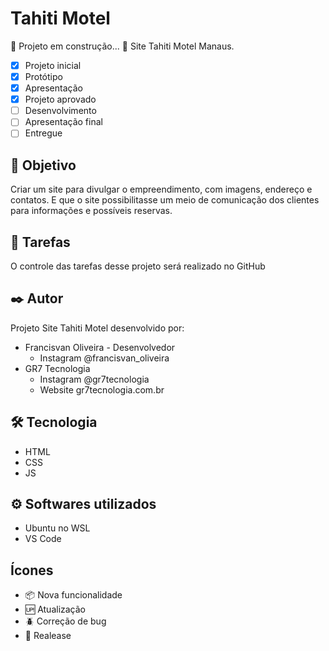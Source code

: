 # Tahiti Motel

:construction: Projeto em construção... :construction:
Site Tahiti Motel Manaus.

- [x] Projeto inicial
- [x] Protótipo
- [x] Apresentação
- [x] Projeto aprovado
- [ ] Desenvolvimento
- [ ] Apresentação final
- [ ] Entregue

## 🚀 Objetivo

Criar um site para divulgar o empreendimento, com imagens, endereço e contatos. E que o site possibilitasse um meio de comunicação dos clientes para informações e possíveis reservas.

## :open_book: Tarefas

O controle das tarefas desse projeto será realizado no GitHub

## ✒️ Autor

Projeto Site Tahiti Motel desenvolvido por:

* Francisvan Oliveira - Desenvolvedor
    - Instagram @francisvan_oliveira
* GR7 Tecnologia
    - Instagram @gr7tecnologia
    - Website gr7tecnologia.com.br

## 🛠️ Tecnologia

* HTML
* CSS
* JS

## ⚙️ Softwares utilizados

* Ubuntu no WSL
* VS Code

## Ícones

- :package: Nova funcionalidade
- :up: Atualização
- :beetle: Correção de bug
- :checkered_flag: Realease
